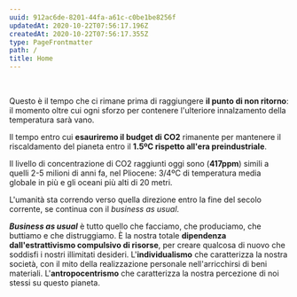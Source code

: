 ```yaml
---
uuid: 912ac6de-8201-44fa-a61c-c0be1be8256f
updatedAt: 2020-10-22T07:56:17.196Z
createdAt: 2020-10-22T07:56:17.355Z
type: PageFrontmatter
path: /
title: Home
---
```



<CO2LevelsGraph />

<MainContent>

<CO2LeftBudgetCounter />

<br />

Questo è il tempo che ci rimane prima di raggiungere **il punto di non ritorno**: il momento oltre cui ogni sforzo per contenere l'ulteriore innalzamento della temperatura sarà vano.

Il tempo entro cui **esauriremo il budget di CO2** rimanente per mantenere il riscaldamento del pianeta entro il **1.5ºC rispetto all'era preindustriale**.

Il livello di concentrazione di CO2 raggiunti oggi sono (**417ppm**) simili a quelli 2-5 milioni di anni fa, nel Pliocene: 3/4ºC di temperatura media globale in più e gli oceani più alti di 20 metri.

L'umanità sta correndo verso quella direzione entro la fine del secolo corrente, se continua con il <i>business as usual</i>.

_**Business as usual**_ è tutto quello che facciamo, che produciamo, che buttiamo e che distruggiamo.
È la nostra totale **dipendenza dall'estrattivismo compulsivo di risorse**, per creare qualcosa di nuovo che soddisfi i nostri illimitati desideri.
L'**individualismo** che caratterizza la nostra società, con il mito della realizzazione personale nell'arricchirsi di beni materiali.
L'**antropocentrismo** che caratterizza la nostra percezione di noi stessi su questo pianeta.

</MainContent>
